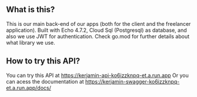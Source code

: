## What is this?
This is our main back-end of our apps (both for the client and the freelancer application). Built with Echo 4.7.2, Cloud Sql (Postgresql) as database, 
and also we use JWT for authentication. Check go.mod for further details about what library we use.

## How to try this API?
You can try this API at https://kerjamin-api-ko6izzknpq-et.a.run.app 
Or you can acess the documentation at https://kerjamin-swagger-ko6izzknpq-et.a.run.app/docs/

